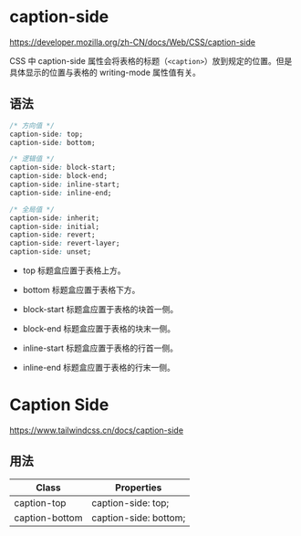 # caption-side

<https://developer.mozilla.org/zh-CN/docs/Web/CSS/caption-side>

CSS 中 caption-side 属性会将表格的标题（`<caption>`）放到规定的位置。但是具体显示的位置与表格的 writing-mode 属性值有关。

## 语法

```css
/* 方向值 */
caption-side: top;
caption-side: bottom;

/* 逻辑值 */
caption-side: block-start;
caption-side: block-end;
caption-side: inline-start;
caption-side: inline-end;

/* 全局值 */
caption-side: inherit;
caption-side: initial;
caption-side: revert;
caption-side: revert-layer;
caption-side: unset;
```

- top 标题盒应置于表格上方。

- bottom 标题盒应置于表格下方。

- block-start 标题盒应置于表格的块首一侧。

- block-end 标题盒应置于表格的块末一侧。

- inline-start 标题盒应置于表格的行首一侧。

- inline-end 标题盒应置于表格的行末一侧。

# Caption Side

<https://www.tailwindcss.cn/docs/caption-side>

## 用法

| Class          | Properties            |
| -------------- | --------------------- |
| caption-top    | caption-side: top;    |
| caption-bottom | caption-side: bottom; |
